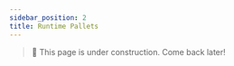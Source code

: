 ```yaml
---
sidebar_position: 2
title: Runtime Pallets
---
```


> 🚧 This page is under construction. Come back later!